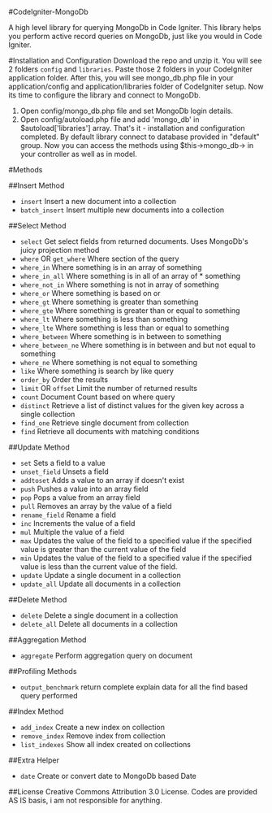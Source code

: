 #CodeIgniter-MongoDb

A high level library for querying MongoDb in Code Igniter. This library helps you perform active record queries on MongoDb, just like you would in Code Igniter.

#Installation and Configuration
Download the repo and unzip it. You will see 2 folders `config` and `libraries`. Paste those 2 folders in your CodeIgniter application folder.
After this, you will see mongo_db.php file in your application/config and application/libraries folder of CodeIgniter setup.
Now its time to configure the library and connect to MongoDb.
 1) Open config/mongo_db.php file and set MongoDb login details.
 2) Open config/autoload.php file and add 'mongo_db' in $autoload['libraries'] array.
That's it - installation and configuration completed. By default library connect to database provided in "default" group.
Now you can access the methods using $this->mongo_db-> in your controller as well as in model.


#Methods

##Insert Method
* `insert` Insert a new document into a collection
* `batch_insert` Insert multiple new documents into a collection

##Select Method
* `select` Get select fields from returned documents. Uses MongoDb's juicy projection method
* `where` OR `get_where` Where section of the query
* `where_in` Where something is in an array of something
* `where_in_all` Where something is in all of an array of * something
* `where_not_in` Where something is not in array of something
* `where_or` Where something is based on or
* `where_gt` Where something is greater than something
* `where_gte` Where something is greater than or equal to something
* `where_lt` Where something is less than something
* `where_lte` Where something is less than or equal to something
* `where_between` Where something is in between to something
* `where_between_ne` Where something is in between and but not equal to something
* `where_ne` Where something is not equal to something
* `like` Where something is search by like query
* `order_by` Order the results
* `limit` OR `offset` Limit the number of returned results
* `count` Document Count based on where query
* `distinct` Retrieve a list of distinct values for the given key across a single collection
* `find_one` Retrieve single document from collection
* `find` Retrieve all documents with matching conditions

##Update Method
* `set` Sets a field to a value
* `unset_field` Unsets a field
* `addtoset` Adds a value to an array if doesn't exist
* `push` Pushes a value into an array field
* `pop` Pops a value from an array field
* `pull` Removes an array by the value of a field
* `rename_field` Rename a field
* `inc` Increments the value of a field
* `mul` Multiple the value of a field
* `max` Updates the value of the field to a specified value if the specified value is greater than the current value of the field
* `min` Updates the value of the field to a specified value if the specified value is less than the current value of the field.
* `update` Update a single document in a collection
* `update_all` Update all documents in a collection

##Delete Method
* `delete` Delete a single document in a collection
* `delete_all` Delete all documents in a collection

##Aggregation Method
* `aggregate` Perform aggregation query on document

##Profiling Methods
* `output_benchmark` return complete explain data for all the find based query performed


##Index Method
* `add_index` Create a new index on collection
* `remove_index` Remove index from collection
* `list_indexes` Show all index created on collections

##Extra Helper
* `date` Create or convert date to MongoDb based Date

##License
Creative Commons Attribution 3.0 License.
Codes are provided AS IS basis, i am not responsible for anything.
